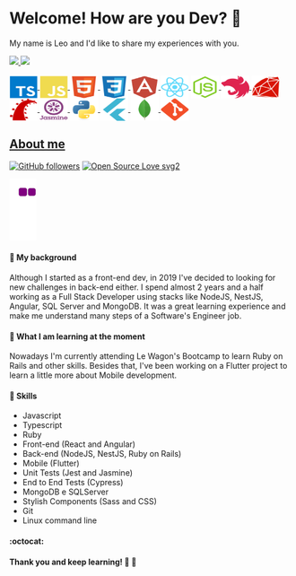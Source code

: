 # Welcome! How are you Dev? 👋

My name is Leo and I'd like to share my experiences with you.

<div>
  <a href="https://github.com/leooreina">
  <img height="180em" src="https://github-readme-stats.vercel.app/api?username=leooreina&show_icons=true&theme=dracula&include_all_commits=true&count_private=true"/>
  <img height="180em" src="https://github-readme-stats.vercel.app/api/top-langs/?username=leooreina&layout=compact&langs_count=16&theme=dracula"/>
<div>
  
<div style="display: inline_block"><br>
  <span>
    <img align="center" alt="Leo-TS" height="40" width="50" src="https://raw.githubusercontent.com/devicons/devicon/master/icons/typescript/typescript-plain.svg">
    <img align="center" alt="Leo-JS" height="40" width="50" src="https://raw.githubusercontent.com/devicons/devicon/master/icons/javascript/javascript-plain.svg">
    <img align="center" alt="Leo-HTML" height="40" width="50" src="https://raw.githubusercontent.com/devicons/devicon/master/icons/html5/html5-original.svg">
    <img align="center" alt="Leo-CSS" height="40" width="50" src="https://raw.githubusercontent.com/devicons/devicon/master/icons/css3/css3-original.svg">
  </span>
  <span>
    <img align="center" alt="Leo-Angular" height="40" width="50" src="https://raw.githubusercontent.com/devicons/devicon/master/icons/angularjs/angularjs-plain.svg">
    <img align="center" alt="Leo-React" height="40" width="50" src="https://raw.githubusercontent.com/devicons/devicon/master/icons/react/react-original.svg">
    <img align="center" alt="Leo-Node" height="40" width="50" src="https://raw.githubusercontent.com/devicons/devicon/master/icons/nodejs/nodejs-plain.svg">
    <img align="center" alt="Leo-Nest" height="40" width="50" src="https://raw.githubusercontent.com/devicons/devicon/master/icons/nestjs/nestjs-plain.svg">
    <img align="center" alt="Leo-Ruby" height="40" width="50" src="https://raw.githubusercontent.com/devicons/devicon/master/icons/ruby/ruby-plain.svg">
    <img align="center" alt="Leo-Rails" height="40" width="50" src="https://raw.githubusercontent.com/devicons/devicon/master/icons/rails/rails-plain.svg">
    <img align="center" alt="Leo-Jasmine" height="40" width="50" src="https://raw.githubusercontent.com/devicons/devicon/master/icons/jasmine/jasmine-plain-wordmark.svg">
    <img align="center" alt="Leo-Python" height="40" width="50" src="https://raw.githubusercontent.com/devicons/devicon/master/icons/python/python-original.svg">
  </span>
  <span>
    <img align="center" alt="Leo-Nest" height="40" width="50" src="https://raw.githubusercontent.com/devicons/devicon/master/icons/flutter/flutter-plain.svg">
  </span>
  <span>
    <img align="center" alt="Leo-Mongodb" height="40" width="50" src="https://raw.githubusercontent.com/devicons/devicon/master/icons/mongodb/mongodb-original.svg">
    <img align="center" alt="Leo-Git" height="40" width="50" src="https://raw.githubusercontent.com/devicons/devicon/master/icons/git/git-original.svg">
  </span>
</div>

## About me

[![GitHub followers](https://img.shields.io/github/followers/leooreina?label=Followers&style=social)](https://github.com/Naereen?tab=followers)  [![Open Source Love svg2](https://badges.frapsoft.com/os/v2/open-source.svg?v=103)](https://github.com/ellerbrock/open-source-badges/)   

![Snake animation](https://github.com/leooreina/leooreina/blob/output/github-contribution-grid-snake.gif)


#### :satellite: My background

Although I started as a front-end dev, in 2019 I've decided to looking for new challenges in back-end either.
I spend almost 2 years and a half working as a Full Stack Developer using stacks like NodeJS, NestJS, Angular, SQL Server and MongoDB.
It was a great learning experience and make me understand many steps of a Software's Engineer job.

#### 🌱 What I am learning at the moment

Nowadays I'm currently attending Le Wagon's Bootcamp to learn Ruby on Rails and other skills. Besides that, I've been working on a Flutter project to learn a little more about Mobile development.

#### :dart: Skills

* Javascript
* Typescript
* Ruby
* Front-end (React and Angular)
* Back-end (NodeJS, NestJS, Ruby on Rails)
* Mobile (Flutter)
* Unit Tests (Jest and Jasmine)
* End to End Tests (Cypress)
* MongoDB e SQLServer
* Stylish Components (Sass and CSS)
* Git
* Linux command line

#### :octocat: 

#### Thank you and keep learning! :beers: :rocket:
